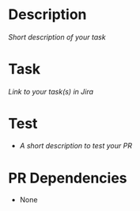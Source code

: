 # Description

###### _Short description of your task_

# Task

###### _Link to your task(s) in Jira_

# Test

- ###### _A short description to test your PR_

# PR Dependencies

- None

##
